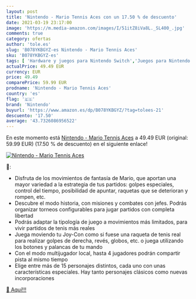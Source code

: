 ```yaml
---
layout: post
title: 'Nintendo - Mario Tennis Aces con un 17.50 % de descuento'
date: 2021-03-19 23:17:00
image: 'https://m.media-amazon.com/images/I/51itZ8iVa8L._SL400_.jpg'
comments: true
category: ofertas
author: 'tole.es'
slug: 'B078YKBGYZ-es Nintendo - Mario Tennis Aces'
sku: 'B078YKBGYZ-es'
tags: [ 'Hardware y juegos para Nintendo Switch','Juegos para Nintendo Switch','Videojuegos','nintendo', ]
actualPrice: 49.49 EUR
currency: EUR
price: 49.49
comparePrice: 59.99 EUR
prodname: 'Nintendo - Mario Tennis Aces'
country: 'es'
flag: '🇪🇸'
brand: 'Nintendo'
buyurl: 'https://www.amazon.es/dp/B078YKBGYZ/?tag=tolees-21'
descuento: '17.50'
average: '43.7326086956522'
---
```


En este momento está [Nintendo - Mario Tennis Aces](https://www.amazon.es/dp/B078YKBGYZ/?tag=tolees-21) a 49.49 EUR (original: 59.99 EUR) (17.50 %  de descuento) en el siguiente enlace!

[![Nintendo - Mario Tennis Aces](https://m.media-amazon.com/images/I/51itZ8iVa8L._SL400_.jpg)](https://www.amazon.es/dp/B078YKBGYZ/?tag=tolees-21)

🔎:

- Disfruta de los movimientos de fantasía de Mario, que aportan una mayor variedad a la estrategia de tus partidos: golpes especiales, control del tiempo, posibilidad de apuntar, raquetas que se deterioran y rompen, etc.
- Descubre el modo historia, con misiones y combates con jefes. Podrás organizar torneos configurables para jugar partidos con completa libertad
- Podrás adaptar la tipología de juego a movimientos más limitados, para vivir partidos de tenis más reales
- Juega moviendo tu Joy-Con como si fuese una raqueta de tenis real para realizar golpes de derecha, revés, globos, etc. o juega utilizando los botones y palancas de tu mando
- Con el modo multijugador local, hasta 4 jugadores podrán compartir pista al mismo tiempo
- Elige entre más de 15 personajes distintos, cada uno con unas características especiales. Hay tanto personajes clásicos como nuevas incorporaciones

[🛒 Aquí!!!](https://www.amazon.es/dp/B078YKBGYZ/?tag=tolees-21)
